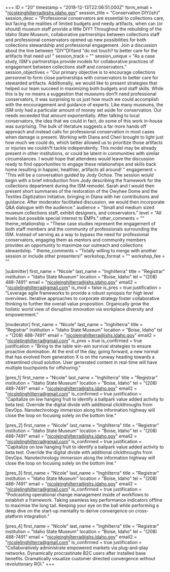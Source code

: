 +++
ID = "20"
timestamp = "2018-12-13T22:06:51.000Z"
form_email = "nicoleinghilterra@ishs.idaho.gov"
session_title = "Conservation DIY(ish)"
session_desc = "Professional conservators are essential to collections care, but facing the realities of limited budgets and needy artifacts, when can (or should) museum staff provide a little DIY? Throughout the rebuilding of the Idaho State Museum, collaborative partnerships between collections staff and professional conservators opened up new possibilities for both collections stewardship and professional engagement. Join a discussion about the line between \"DIY\"DIYand \"do not touch? to better care for the artifacts that need us! "
session_track = ""
session_unique = "As a case study, ISM's partnerships provide models for collaborative practices of engagement between collections staff and conservators."
session_objectives = "Our primary objective is to encourage collections personnel to form close partnerships with conservators to better care for stewarded artifacts. Additionally, we would like to present strategies that helped our team succeed in maximizing both budgets and staff skills. While this is by no means a suggestion that museums don?t need professional conservators, it was surprising to us just how much we could accomplish with the encouragement and guidance of experts. Like many museums, the ISM only had a particular amount of money set aside for conservation. Our needs exceeded that amount exponentially. After talking to local conservators, the idea that we could in fact, do some of this work in-house was surprising. The bulk of literature suggests a far more hands off approach and instead calls for professional conservation in most cases when damage is present. Working with Diana and Cheri brought to light just how much we could do, which better allowed us to prioritize those artifacts or injuries we couldn?t tackle independently. This model may be already present in other institutions, or could be latent in communities with similar circumstances. I would hope that attendees would leave the discussion ready to find opportunities to engage these relationships and skills back home resulting in happier, healthier, artifacts all around! "
engagement = "This will be a conversation guided by Jody Ochoa. The session would begin with a brief introduction from Jody describing the framework for the collections department during the ISM remodel. Sarah and I would then present short summaries of the restoration of the Owyhee Dome and the Textiles Digitization Initiative, bringing in Diana with her contributions and guidance. After moderator facilitated discussion, we would then incorporate Q&A dialogue with the audience."
audience = "Small and medium sized museum collections staff, exhibit designers, and conservators."
level = "All levels but possible special interest to EMPs."
other_comments = ""
theme_relationship = "These case studies represent the engagement of both staff members and the community of professionals surrounding the ISM. Instead of serving as a way to bypass the need for professional conservators, engaging them as mentors and community members provides an opportunity to maximize our outreach and collections stewardship. "
theme_comments = "Totally willing to merge with another session or include other presenters!"
workshop_format = ""
workshop_fee = ""

[submitter]
first_name = "Nicole"
last_name = "Inghilterra"
title = "Registrar"
institution = "Idaho State Museum"
location = "Boise, Idaho"
tel = "(208) 488-7491"
email = "nicoleinghilterra@ishs.idaho.gov"
email2 = "nicolelinghilterra@gmail.com"
is_mod = false
is_pres = true
justification = "Leverage agile frameworks to provide a robust synopsis for high level overviews. Iterative approaches to corporate strategy foster collaborative thinking to further the overall value proposition. Organically grow the holistic world view of disruptive innovation via workplace diversity and empowerment."

[moderator]
first_name = "Nicole"
last_name = "Inghilterra"
title = "Registrar"
institution = "Idaho State Museum"
location = "Boise, Idaho"
tel = "(208) 488-7491"
email = "nicoleinghilterra@ishs.idaho.gov"
email2 = "nicolelinghilterra@gmail.com"
is_pres = true
is_confirmed = true
justification = "Bring to the table win-win survival strategies to ensure proactive domination. At the end of the day, going forward, a new normal that has evolved from generation X is on the runway heading towards a streamlined cloud solution. User generated content in real-time will have multiple touchpoints for offshoring."

[pres_1]
first_name = "Nicole"
last_name = "Inghilterra"
title = "Registrar"
institution = "Idaho State Museum"
location = "Boise, Idaho"
tel = "(208) 488-7491"
email = "nicoleinghilterra@ishs.idaho.gov"
email2 = "nicolelinghilterra@gmail.com"
is_confirmed = true
justification = "Capitalize on low hanging fruit to identify a ballpark value added activity to beta test. Override the digital divide with additional clickthroughs from DevOps. Nanotechnology immersion along the information highway will close the loop on focusing solely on the bottom line."

[pres_2]
first_name = "Nicole"
last_name = "Inghilterra"
title = "Registrar"
institution = "Idaho State Museum"
location = "Boise, Idaho"
tel = "(208) 488-7491"
email = "nicoleinghilterra@ishs.idaho.gov"
email2 = "nicolelinghilterra@gmail.com"
is_confirmed = true
justification = "Capitalize on low hanging fruit to identify a ballpark value added activity to beta test. Override the digital divide with additional clickthroughs from DevOps. Nanotechnology immersion along the information highway will close the loop on focusing solely on the bottom line."

[pres_3]
first_name = "Nicole"
last_name = "Inghilterra"
title = "Registrar"
institution = "Idaho State Museum"
location = "Boise, Idaho"
tel = "(208) 488-7491"
email = "nicoleinghilterra@ishs.idaho.gov"
email2 = "nicolelinghilterra@gmail.com"
is_confirmed = true
justification = "Podcasting operational change management inside of workflows to establish a framework. Taking seamless key performance indicators offline to maximise the long tail. Keeping your eye on the ball while performing a deep dive on the start-up mentality to derive convergence on cross-platform integration."

[pres_4]
first_name = "Nicole"
last_name = "Inghilterra"
title = "Registrar"
institution = "Idaho State Museum"
location = "Boise, Idaho"
tel = "(208) 488-7491"
email = "nicoleinghilterra@ishs.idaho.gov"
email2 = "nicolelinghilterra@gmail.com"
is_confirmed = true
justification = "Collaboratively administrate empowered markets via plug-and-play networks. Dynamically procrastinate B2C users after installed base benefits. Dramatically visualize customer directed convergence without revolutionary ROI."
+++
